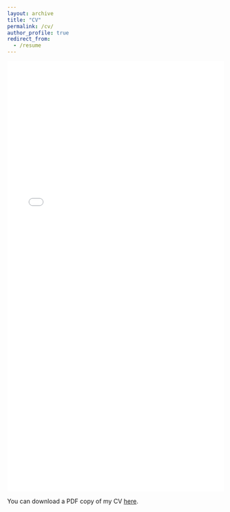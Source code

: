 ```yaml
---
layout: archive
title: "CV"
permalink: /cv/
author_profile: true
redirect_from:
  - /resume
---
```


<iframe src="/files/pdf/Keshav_Bhandari_Resume.pdf" width="100%" height="1000" frameborder="no" border="0" marginwidth="0" marginheight="0"></iframe>

You can download a PDF copy of my CV [here](/files/pdf/Keshav_Bhandari_Resume.pdf).
